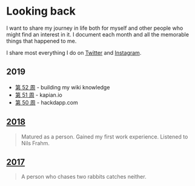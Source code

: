 # Looking back

I want to share my journey in life both for myself and other people who might find an interest in it. I document each month and all the memorable things that happened to me.

I share most everything I do on [Twitter](https://twitter.com/hackdapp) and [Instagram](https://instagram.com/hackdapp).

## 2019

- [第 52 周](looking-back/2019/2019-52.md) - building my wiki knowledge
- [第 51 周](2019/2019-december.md) - kapian.io
- [第 50 周](2019/2019-december.md) - hackdapp.com

## [2018](2018/2018.md)

> Matured as a person. Gained my first work experience. Listened to Nils Frahm.

## [2017](2017/2017.md)

> A person who chases two rabbits catches neither.

